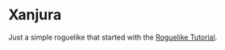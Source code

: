 # Xanjura

Just a simple roguelike that started with the [Roguelike Tutorial](http://www.rogueliketutorials.com/).
